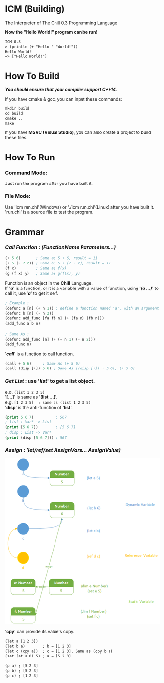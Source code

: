 # ICM (Building)
The Interpreter of The Chill 0.3 Programming Language

**Now the "Hello World!" program can be run!**

```
ICM 0.3
> (println (+ "Hello " "World!"))
Hello World!
=> ["Hello World!"]
```

# How To Build

***You should ensure that your compiler support C++14.***

If you have cmake & gcc, you can input these commands:

```
mkdir build
cd build
cmake ..
make
```

If you have **MSVC (Visual Studio)**, you can also create a project to build these files.<br>

# How To Run
### Command Mode:
Just run the program after you have built it.
### File Mode:
Use 'icm run.chl'(Windows) or './icm run.chl'(Linux) after you have built it.
'run.chl' is a source file to test the program.

# Grammar

### ***Call Function*** : *(FunctionName Parameters...)*

```lisp
(+ 5 6)       ; Same as 5 + 6, result = 11
(+ 5 (- 7 2)) ; Same as 5 + (7 - 2), result = 10
(f x)         ; Same as f(x)
(g (f x) y)   ; Same as g(f(x), y)
```

Function is an object in the **Chill** Language.<br>
If '***a***' is a function, or it is a variable with a value of function, using '***(a ...)***' to call it, use '***a***' to get it self.

```lisp
; Example :
(defunc a [n] (+ n 1)) ; define a function named 'a', with an argument named 'n', to return the value of the expression '(+ n 1)'
(defunc b [n] (- n 2))
(defunc add_func [fa fb n] (+ (fa n) (fb n)))
(add_func a b n)

; Same As :
(defunc add_func [n] (+ (+ n 1) (- n 2)))
(add_func n)
```

'***call***' is a function to call function.

```lisp
(call + 5 6)     ; Same As (+ 5 6)
(call (disp [+]) 5 6) ; Same As ((disp [+]) + 5 6), (+ 5 6)
```

### ***Get List*** : use '*list*' to get a list object.<br>
e.g. `(list 1 2 3 5)`<br>
'**[...]**' is same as '**(list ...)**'.<br>
e.g. `[1 2 3 5]  ; same as (list 1 2 3 5)`<br>
'**disp**' is the anti-function of '**list**'.<br>
```lisp
(print 5 6 7)          ; 567
; list : Var* -> List
(print [5 6 7])        ; [5 6 7]
; disp : List -> Var*
(print (disp [5 6 7])) ; 567
```

### ***Assign*** : *(let/ref/set AssignVars... AssignValue)*<br>

![Assign](document/assign.png)

'**cpy**' can provide its value's copy.

```
(let a [1 2 3])
(let b a)        ; b = [1 2 3]
(let c (cpy a))  ; c = [1 2 3], Same as (cpy b a)
(set (at a 0) 5) ; a = [5 2 3]

(p a) ; [5 2 3]
(p b) ; [5 2 3]
(p c) ; [1 2 3]
```
